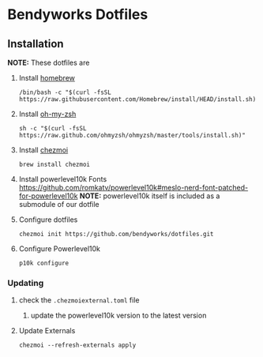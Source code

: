 # Bendyworks Dotfiles

## Installation

**NOTE:** These dotfiles are

1. Install [homebrew](https://brew.sh/)

   ```shell
   /bin/bash -c "$(curl -fsSL https://raw.githubusercontent.com/Homebrew/install/HEAD/install.sh)"
   ```

2. Install [oh-my-zsh](https://ohmyz.sh/#install)

   ```shell
   sh -c "$(curl -fsSL https://raw.github.com/ohmyzsh/ohmyzsh/master/tools/install.sh)"
   ```

3. Install [chezmoi](https://www.chezmoi.io/user-guide/setup/)

   ```shell
   brew install chezmoi
   ```

4. Install powerlevel10k Fonts
   https://github.com/romkatv/powerlevel10k#meslo-nerd-font-patched-for-powerlevel10k
   **NOTE:** powerlevel10k itself is included as a submodule of our dotfile

5. Configure dotfiles

   ```shell
   chezmoi init https://github.com/bendyworks/dotfiles.git
   ```

6. Configure Powerlevel10k

   ```shell
   p10k configure
   ```

### Updating

1. check the `.chezmoiexternal.toml` file
   1. update the powerlevel10k version to the latest version
2. Update Externals

   ```shell
   chezmoi --refresh-externals apply
   ```
